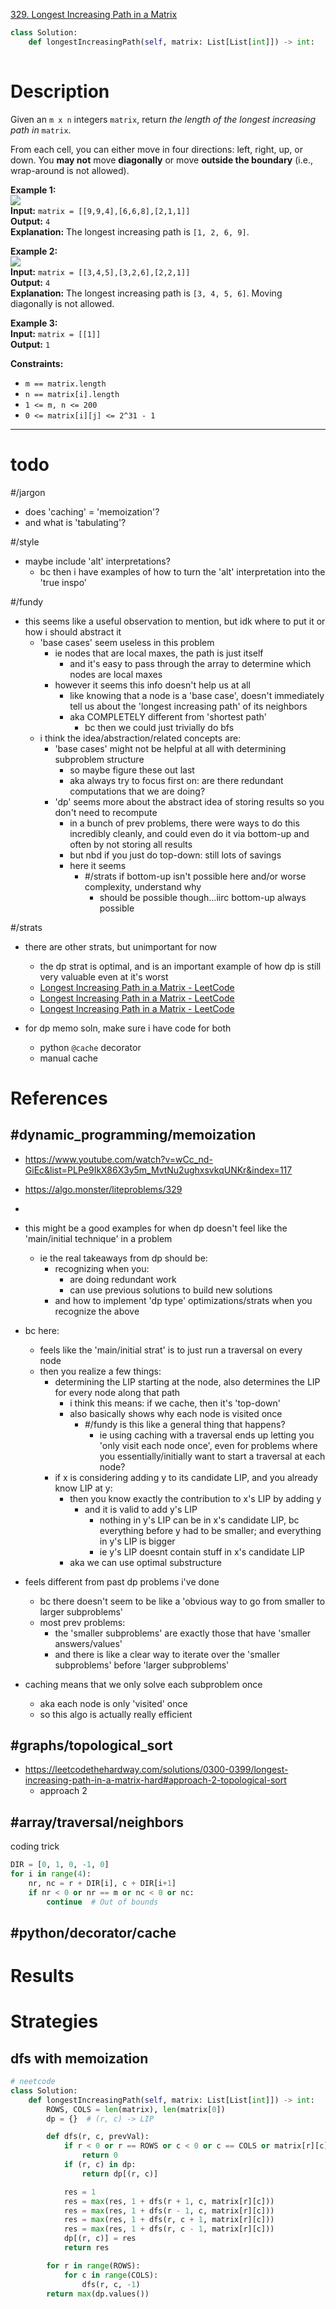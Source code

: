 [329. Longest Increasing Path in a Matrix](https://leetcode.com/problems/longest-increasing-path-in-a-matrix/)

```python
class Solution:
    def longestIncreasingPath(self, matrix: List[List[int]]) -> int:
        
```

# Description

Given an `m x n` integers `matrix`, return _the length of the longest increasing path in_ `matrix`.

From each cell, you can either move in four directions: left, right, up, or down. You **may not** move **diagonally** or move **outside the boundary** (i.e., wrap-around is not allowed).

**Example 1:**  
![](!assets/attachments/Pasted%20image%2020240418150434.png)  
**Input:** `matrix = [[9,9,4],[6,6,8],[2,1,1]]`  
**Output:** `4`  
**Explanation:** The longest increasing path is `[1, 2, 6, 9]`.

**Example 2:**  
![](!assets/attachments/Pasted%20image%2020240418150445.png)  
**Input:** `matrix = [[3,4,5],[3,2,6],[2,2,1]]`  
**Output:** `4`  
**Explanation:** The longest increasing path is `[3, 4, 5, 6]`. Moving diagonally is not allowed.

**Example 3:**  
**Input:** `matrix = [[1]]`  
**Output:** `1`  

**Constraints:**
- `m == matrix.length`
- `n == matrix[i].length`
- `1 <= m, n <= 200`
- `0 <= matrix[i][j] <= 2^31 - 1`

---


# todo
#/jargon 
- does 'caching' = 'memoization'?
- and what is 'tabulating'?




#/style 
- maybe include 'alt' interpretations?
	- bc then i have examples of how to turn the 'alt' interpretation into the 'true inspo'


#/fundy
- this seems like a useful observation to mention, but idk where to put it or how i should abstract it
	- 'base cases' seem useless in this problem
		- ie nodes that are local maxes, the path is just itself
			- and it's easy to pass through the array to determine which nodes are local maxes
		- however it seems this info doesn't help us at all
			- like knowing that a node is a 'base case', doesn't immediately tell us about the 'longest increasing path' of its neighbors
			- aka COMPLETELY different from 'shortest path'
				- bc then we could just trivially do bfs
	- i think the idea/abstraction/related concepts are:
		- 'base cases' might not be helpful at all with determining subproblem structure
			- so maybe figure these out last
			- aka always try to focus first on: are there redundant computations that we are doing?
		- 'dp' seems more about the abstract idea of storing results so you don't need to recompute
			- in a bunch of prev problems, there were ways to do this incredibly cleanly, and could even do it via bottom-up and often by not storing all results
			- but nbd if you just do top-down: still lots of savings
			- here it seems
				- #/strats if bottom-up isn't possible here and/or worse complexity, understand why
					- should be possible though...iirc bottom-up always possible 



#/strats 
- there are other strats, but unimportant for now
	- the dp strat is optimal, and is an important example of how dp is still very valuable even at it's worst
	- [Longest Increasing Path in a Matrix - LeetCode](https://leetcode.com/problems/longest-increasing-path-in-a-matrix/solutions/288520/longest-path-in-dag/)
	- [Longest Increasing Path in a Matrix - LeetCode](https://leetcode.com/problems/longest-increasing-path-in-a-matrix/solutions/1429348/c-python-2-solutions-dfs-memoization-topology-sort-peel-onion-clean-concise/)
	- [Longest Increasing Path in a Matrix - LeetCode](https://leetcode.com/problems/longest-increasing-path-in-a-matrix/solutions/2052444/4-approaches-bfs-memorization-dfs-dp-topo-sorting/)



- for dp memo soln, make sure i have code for both
	- python `@cache` decorator
	- manual cache



# References

## #dynamic_programming/memoization 
- https://www.youtube.com/watch?v=wCc_nd-GiEc&list=PLPe9IkX86X3y5m_MvtNu2ughxsvkqUNKr&index=117
- https://algo.monster/liteproblems/329
- 

- this might be a good examples for when dp doesn't feel like the 'main/initial technique' in a problem
	- ie the real takeaways from dp should be:
		- recognizing when you:
			- are doing redundant work
			- can use previous solutions to build new solutions
		- and how to implement 'dp type' optimizations/strats when you recognize the above
- bc here:
	- feels like the 'main/initial strat' is to just run a traversal on every node
	- then you realize a few things:
		- determining the LIP starting at the node, also determines the LIP for every node along that path
			- i think this means: if we cache, then it's 'top-down'
			- also basically shows why each node is visited once
				- #/fundy is this like a general thing that happens?
					- ie using caching with a traversal ends up letting you 'only visit each node once', even for problems where you essentially/initially want to start a traversal at each node?
		- if x is considering adding y to its candidate LIP, and you already know LIP at y:
			- then you know exactly the contribution to x's LIP by adding y
				- and it is valid to add y's LIP
					- nothing in y's LIP can be in x's candidate LIP, bc everything before y had to be smaller; and everything in y's LIP is bigger
					- ie y's LIP doesnt contain stuff in x's candidate LIP
			- aka we can use optimal substructure


- feels different from past dp problems i've done
	- bc there doesn't seem to be like a 'obvious way to go from smaller to larger subproblems'
	- most prev problems:
		- the 'smaller subproblems' are exactly those that have 'smaller answers/values'
		- and there is like a clear way to iterate over the 'smaller subproblems' before 'larger subproblems'

- caching means that we only solve each subproblem once
	- aka each node is only 'visited' once
	- so this algo is actually really efficient






## #graphs/topological_sort 
- https://leetcodethehardway.com/solutions/0300-0399/longest-increasing-path-in-a-matrix-hard#approach-2-topological-sort
	- approach 2



## #array/traversal/neighbors 

coding trick
```python
DIR = [0, 1, 0, -1, 0]
for i in range(4):
	nr, nc = r + DIR[i], c + DIR[i+1]
	if nr < 0 or nr == m or nc < 0 or nc:
		continue  # Out of bounds
```



## #python/decorator/cache 




# Results





# Strategies



## dfs with memoization
```python
# neetcode
class Solution:
    def longestIncreasingPath(self, matrix: List[List[int]]) -> int:
        ROWS, COLS = len(matrix), len(matrix[0])
        dp = {}  # (r, c) -> LIP

        def dfs(r, c, prevVal):
            if r < 0 or r == ROWS or c < 0 or c == COLS or matrix[r][c] <= prevVal:
                return 0
            if (r, c) in dp:
                return dp[(r, c)]

            res = 1
            res = max(res, 1 + dfs(r + 1, c, matrix[r][c]))
            res = max(res, 1 + dfs(r - 1, c, matrix[r][c]))
            res = max(res, 1 + dfs(r, c + 1, matrix[r][c]))
            res = max(res, 1 + dfs(r, c - 1, matrix[r][c]))
            dp[(r, c)] = res
            return res

        for r in range(ROWS):
            for c in range(COLS):
                dfs(r, c, -1)
        return max(dp.values())

```
